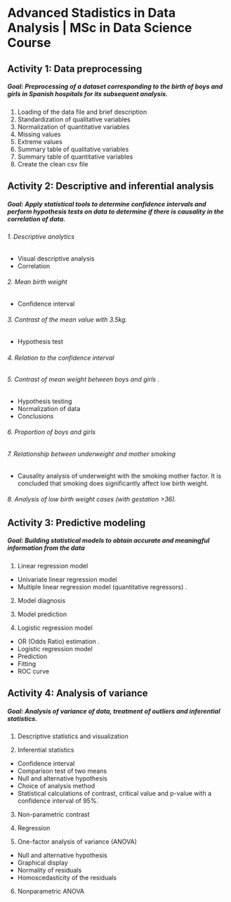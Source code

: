 # Advanced Stadistics in Data Analysis | MSc in Data Science Course

## Activity 1: Data preprocessing

##### Goal: Preprocessing of a dataset corresponding to the birth of boys and girls in Spanish hospitals for its subsequent analysis. 

1. Loading of the data file and brief description 
2. Standardization of qualitative variables 
3. Normalization of quantitative variables 
4. Missing values 
5. Extreme values 
6. Summary table of qualitative variables 
7. Summary table of quantitative variables 
8. Create the clean csv file


## Activity 2: Descriptive and inferential analysis

##### Goal: Apply statistical tools to determine confidence intervals and perform hypothesis tests on data to determine if there is causality in the correlation of data. 

###### 1. Descriptive analytics

- Visual descriptive analysis 
- Correlation 

###### 2. Mean birth weight

- Confidence interval

###### 3. Contrast of the mean value with 3.5kg. 
- Hypothesis test

###### 4. Relation to the confidence interval

###### 5. Contrast of mean weight between boys and girls .

- Hypothesis testing
- Normalization of data
- Conclusions

###### 6. Proportion of boys and girls

###### 7. Relationship between underweight and mother smoking

- Causality analysis of underweight with the smoking mother factor. It is concluded that smoking does significantly affect low birth weight. 

###### 8. Analysis of low birth weight cases (with gestation >36). 

## Activity 3: Predictive modeling

##### Goal: Building statistical models to obtain accurate and meaningful information from the data

1. Linear regression model 

- Univariate linear regression model 
- Multiple linear regression model (quantitative regressors) . 

2. Model diagnosis 

3. Model prediction

4. Logistic regression model 

- OR (Odds Ratio) estimation .
- Logistic regression model 
- Prediction 
- Fitting
- ROC curve 

## Activity 4: Analysis of variance

##### Goal: Analysis of variance of data, treatment of outliers and inferential statistics.

1. Descriptive statistics and visualization

2. Inferential statistics

- Confidence interval
- Comparison test of two means
- Null and alternative hypothesis
- Choice of analysis method
- Statistical calculations of contrast, critical value and p-value with a confidence interval of 95%.

3. Non-parametric contrast

4. Regression 

5. One-factor analysis of variance (ANOVA) 

- Null and alternative hypothesis
- Graphical display 
- Normality of residuals 
- Homoscedasticity of the residuals 

6. Nonparametric ANOVA 



